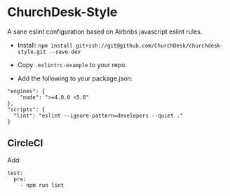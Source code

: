 # ChurchDesk-Style

A sane eslint configuration based on Airbnbs javascript eslint rules.

* Install:
```npm install git+ssh://git@github.com/ChurchDesk/churchdesk-style.git --save-dev```

* Copy `.eslintrc-example` to your repo.


* Add the following to your package.json:
```
"engines": {
    "node": ">=4.0.0 <5.0"
}, 
"scripts": {
  "lint": "eslint --ignore-pattern=developers --quiet ."
}
```

## CircleCI
Add:
```
test:
  pre:
    - npm run lint
```
